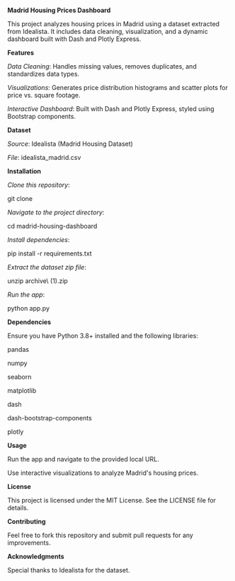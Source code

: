 __Madrid Housing Prices Dashboard__

This project analyzes housing prices in Madrid using a dataset extracted from Idealista. It includes data cleaning, visualization, and a dynamic dashboard built with Dash and Plotly Express.

__Features__

_Data Cleaning_: Handles missing values, removes duplicates, and standardizes data types.

_Visualizations_: Generates price distribution histograms and scatter plots for price vs. square footage.

_Interactive Dashboard_: Built with Dash and Plotly Express, styled using Bootstrap components.

__Dataset__

_Source_: Idealista (Madrid Housing Dataset)

_File_: idealista_madrid.csv

__Installation__

_Clone this repository_:

git clone <repository-url>

_Navigate to the project directory_:

cd madrid-housing-dashboard

_Install dependencies_:

pip install -r requirements.txt

_Extract the dataset zip file_:

unzip archive\ (1).zip

_Run the app_:

python app.py

__Dependencies__

Ensure you have Python 3.8+ installed and the following libraries:

pandas

numpy

seaborn

matplotlib

dash

dash-bootstrap-components

plotly

__Usage__

Run the app and navigate to the provided local URL.

Use interactive visualizations to analyze Madrid's housing prices.

__License__

This project is licensed under the MIT License. See the LICENSE file for details.

__Contributing__

Feel free to fork this repository and submit pull requests for any improvements.

__Acknowledgments__

Special thanks to Idealista for the dataset.
